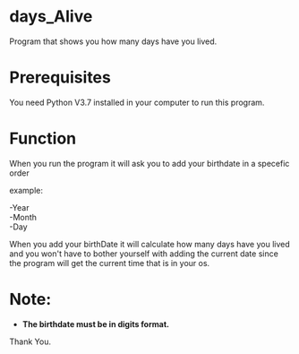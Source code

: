 # days_Alive
Program that shows you how many days have you lived.

# Prerequisites

You need Python V3.7 installed in your computer to run this program.

# Function
<p>When you run the program it will ask you to add your birthdate in a specefic order <br/></p>
<p>example:</br></p>
<p>-Year<br/>
-Month<br/>
-Day<br/></p>

When you add your birthDate it will calculate how many days have you lived and you won't have to bother yourself with adding the current date since the program will get the current time that is in your os.

# Note:

- **The birthdate must be in digits format.**

Thank You.
